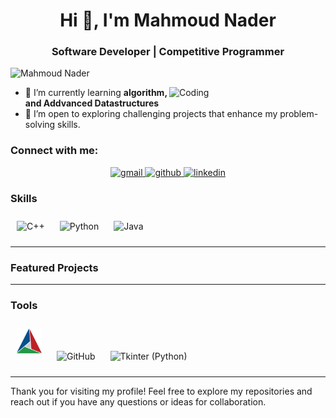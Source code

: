 <h1 align="center">Hi 👋, I'm Mahmoud Nader</h1>
<h3 align="center">Software Developer | Competitive Programmer</h3>

<p align="left"> <img src="https://komarev.com/ghpvc/?username=Mostafa-Bahnasy&label=Profile%20views&color=0e75b6&style=flat" alt="Mahmoud Nader" /> </p>
<img align="right" alt="Coding" width="250" src="./coding-typing.gif"/>

- 🌱 I’m currently learning **algorithm, and Addvanced Datastructures** 
- 🤔 I’m open to exploring challenging projects that enhance my problem-solving skills.



<h3 align="left">Connect with me:</h3>
<div align="center">
<a href="mailto:mnader9112005@gmail.com" target="_blank">
<img src="https://img.shields.io/badge/gmail-%23F45.svg?&style=for-the-badge&logo=gmail&logoColor=white" alt="gmail" />
</a>
<a href="https://github.com/SMTYON" target="_blank">
<img src="https://img.shields.io/badge/github-%2324292e.svg?&style=for-the-badge&logo=github&logoColor=white" alt="github" />
</a>
<a href="https://www.linkedin.com/in/mahmoud-nader-661669373/" target="_blank">
<img src="https://img.shields.io/badge/linkedin-%231E77B5.svg?&style=for-the-badge&logo=linkedin&logoColor=white" alt="linkedin" />
</a>
</div>



<h3 align="left">Skills</h3>
<div align="left">
<img style="margin: 10px" src="https://raw.githubusercontent.com/danielcranney/readme-generator/main/public/icons/skills/cplusplus-colored.svg" alt="C++" height="40" />
<img style="margin: 10px" src="https://raw.githubusercontent.com/danielcranney/readme-generator/main/public/icons/skills/python-colored.svg" alt="Python" height="40" />
<img style="margin: 10px" src="https://raw.githubusercontent.com/danielcranney/readme-generator/main/public/icons/skills/java-colored.svg" alt="Java" height="40" />
</div>

---

<h3 align="left">Featured Projects</h3>


---

<h3 align="left">Tools</h3>
<div align="left">
<img style="margin: 10px" src="https://raw.githubusercontent.com/devicons/devicon/master/icons/cmake/cmake-original.svg" alt="CMake" height="40" />
<img style="margin: 10px" src="https://www.vectorlogo.zone/logos/github/github-icon.svg" alt="GitHub" height="40" />
<img style="margin: 10px" src="https://raw.githubusercontent.com/danielcranney/readme-generator/main/public/icons/skills/python-colored.svg" alt="Tkinter (Python)" height="40" />

</div>

---



Thank you for visiting my profile! Feel free to explore my repositories and reach out if you have any questions or ideas for collaboration.
